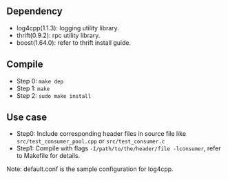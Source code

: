 ## Dependency 

- log4cpp(1.1.3): logging utility library.
- thrift(0.9.2): rpc utility library.
- boost(1.64.0): refer to thrift install guide.

## Compile 

- Step 0: `make dep`
- Step 1: `make`
- Step 2: `sudo make install`

## Use case 

- Step0: Include corresponding header files in source file like `src/test_consumer_pool.cpp` or `src/test_consumer.c`
- Step1: Compile with flags `-I/path/to/the/header/file -lconsumer`, refer to Makefile for details.

Note: default.conf is the sample configuration for log4cpp.
